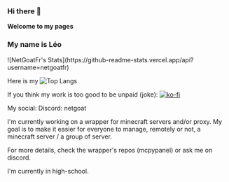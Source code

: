 ### Hi there 👋
**Welcome to my pages**
<h3>My name is Léo</h3>
![NetGoatFr's Stats](https://github-readme-stats.vercel.app/api?username=netgoatfr)

Here is my ![Top Langs](https://github-readme-stats-git-masterrstaa-rickstaa.vercel.app/api/top-langs/?username=netgoatfr)

If you think my work is too good to be unpaid (joke): [![ko-fi](https://ko-fi.com/img/githubbutton_sm.svg)](https://ko-fi.com/W7W8P7KVU)

My social:
Discord: netgoat

I'm currently working on a wrapper for minecraft servers and/or proxy.
My goal is to make it easier for everyone to manage, remotely or not, a minecraft server / a group of server.

For more details, check the wrapper's repos (mcpypanel) or ask me on discord.


I'm currently in high-school. 


<!--

- 🔭 I’m currently working on ...
- 🌱 I’m currently learning ...
- 👯 I’m looking to collaborate on ...
- 🤔 I’m looking for help with ...
- 💬 Ask me about ...
- 📫 How to reach me: ...
- 😄 Pronouns: ...
- ⚡ Fun fact: ...
-->
